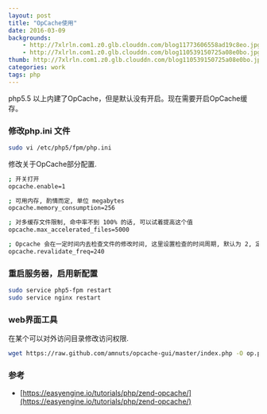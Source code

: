 ```yaml
---
layout: post
title: "OpCache使用"
date: 2016-03-09
backgrounds:
    - http://7xlrln.com1.z0.glb.clouddn.com/blog11773606558ad19c8eo.jpg
    - http://7xlrln.com1.z0.glb.clouddn.com/blog110539150725a08e0bo.jpg
thumb: http://7xlrln.com1.z0.glb.clouddn.com/blog110539150725a08e0bo.jpg?imageView2/1/w/200/h/200
categories: work
tags: php
---
```



php5.5 以上内建了OpCache，但是默认没有开启。现在需要开启OpCache缓存。

### 修改php.ini 文件
```sh
sudo vi /etc/php5/fpm/php.ini
```
修改关于OpCache部分配置.
```sh
; 开关打开
opcache.enable=1

; 可用内存, 酌情而定, 单位 megabytes
opcache.memory_consumption=256

; 对多缓存文件限制, 命中率不到 100% 的话, 可以试着提高这个值
opcache.max_accelerated_files=5000

; Opcache 会在一定时间内去检查文件的修改时间, 这里设置检查的时间周期, 默认为 2, 定位为秒
opcache.revalidate_freq=240
```
### 重启服务器，启用新配置
```sh
sudo service php5-fpm restart
sudo service nginx restart
```
### web界面工具
在某个可以对外访问目录修改访问权限.
```sh
wget https://raw.github.com/amnuts/opcache-gui/master/index.php -O op.php
```
### 参考
* [https://easyengine.io/tutorials/php/zend-opcache/](https://easyengine.io/tutorials/php/zend-opcache/)
